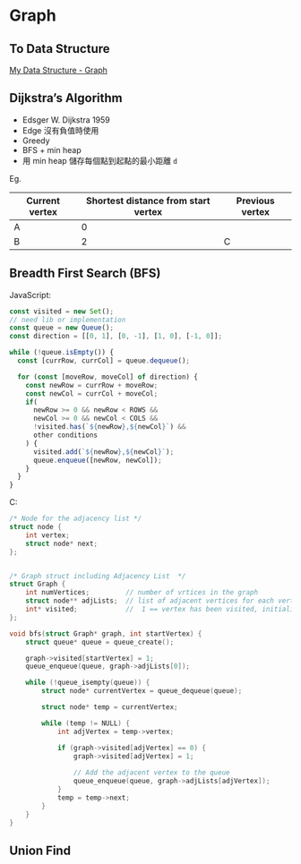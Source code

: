 # Graph

## To Data Structure

[My Data Structure - Graph](https://github.com/chengr4/my-data-structures/tree/main/graph)

## Dijkstra’s Algorithm

- Edsger W. Dijkstra 1959
- Edge 沒有負值時使用
- Greedy
- BFS + min heap
- 用 min heap 儲存每個點到起點的最小距離 `d`

Eg.

| Current vertex | Shortest distance from start vertex | Previous vertex |
| -------------- | ----------------------------------- | --------------- |
| A              | 0                                   ||
| B              | 2                                   | C               |

## Breadth First Search (BFS)

JavaScript:

```javascript
const visited = new Set();
// need lib or implementation
const queue = new Queue();
const direction = [[0, 1], [0, -1], [1, 0], [-1, 0]];

while (!queue.isEmpty()) {
  const [currRow, currCol] = queue.dequeue();

  for (const [moveRow, moveCol] of direction) {
    const newRow = currRow + moveRow;
    const newCol = currCol + moveCol;
    if(
      newRow >= 0 && newRow < ROWS &&
      newCol >= 0 && newCol < COLS &&
      !visited.has(`${newRow},${newCol}`) &&
      other conditions
    ) {
      visited.add(`${newRow},${newCol}`);
      queue.enqueue([newRow, newCol]);
    }
  }
}
```

C:

```c
/* Node for the adjacency list */
struct node {
    int vertex;
    struct node* next;
};


/* Graph struct including Adjacency List  */
struct Graph {
    int numVertices;         // number of vrtices in the graph
    struct node** adjLists;  // list of adjacent vertices for each vertex
    int* visited;            //  1 == vertex has been visited, initialized to 0
};

void bfs(struct Graph* graph, int startVertex) {
	struct queue* queue = queue_create();

	graph->visited[startVertex] = 1;
	queue_enqueue(queue, graph->adjLists[0]);

	while (!queue_isempty(queue)) {
		struct node* currentVertex = queue_dequeue(queue);

		struct node* temp = currentVertex;

		while (temp != NULL) {
			int adjVertex = temp->vertex;

			if (graph->visited[adjVertex] == 0) {
				graph->visited[adjVertex] = 1;
				
				// Add the adjacent vertex to the queue
				queue_enqueue(queue, graph->adjLists[adjVertex]);
			}
			temp = temp->next;
		}
	}
}
```

## Union Find

